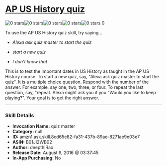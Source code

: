 # [AP US History quiz](http://alexa.amazon.com/#skills/amzn1.ask.skill.8cd65e82-fa31-437b-89ae-8271ae9e03e7)
![0 stars](../../images/ic_star_border_black_18dp_1x.png)![0 stars](../../images/ic_star_border_black_18dp_1x.png)![0 stars](../../images/ic_star_border_black_18dp_1x.png)![0 stars](../../images/ic_star_border_black_18dp_1x.png)![0 stars](../../images/ic_star_border_black_18dp_1x.png) 0

To use the AP US History quiz skill, try saying...

* *Alexa ask  quiz master to start the quiz*

* *start a new quiz*

* *I don't know that*

This is to test the important dates in US History as taught in the AP US History course.
To start a new quiz, say,
 "Alexa ask quiz master to start the quiz". 
It is a multiple choice question. Respond with the number of the answer. For example, say one, two, three, or four.
To repeat the last question, say, "repeat. 
Alexa might ask you if you  "Would you like to keep playing?". 
Your goal is to get the right answer.

***

### Skill Details

* **Invocation Name:** quiz master
* **Category:** null
* **ID:** amzn1.ask.skill.8cd65e82-fa31-437b-89ae-8271ae9e03e7
* **ASIN:** B01JI2WB02
* **Author:** deepthiRao
* **Release Date:** August 9, 2016 @ 03:37:45
* **In-App Purchasing:** No
